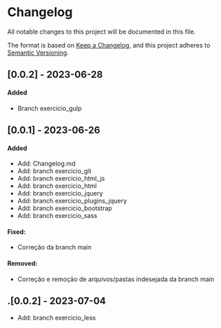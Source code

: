 # Changelog

All notable changes to this project will be documented in this file.

The format is based on [Keep a Changelog](https://keepachangelog.com/en/1.0.0/),
and this project adheres to [Semantic Versioning](https://semver.org/spec/v2.0.0.html).

## [0.0.2] - 2023-06-28

#### Added

- Branch exercicio_gulp



## [0.0.1] - 2023-06-26

#### Added

- Add: Changelog.md
- Add: branch exercicio_git
- Add: branch exercicio_html_js
- Add: branch exercicio_html
- Add: branch exercicio_jquery
- Add: branch exercicio_plugins_jquery
- Add: branch exercicio_bootstrap
- Add: branch exercicio_sass

#### Fixed: 

- Correção da branch main

#### Removed:

- Correção e remoção de arquivos/pastas indesejada da branch main


## .[0.0.2] - 2023-07-04

- Add: branch exercicio_less

